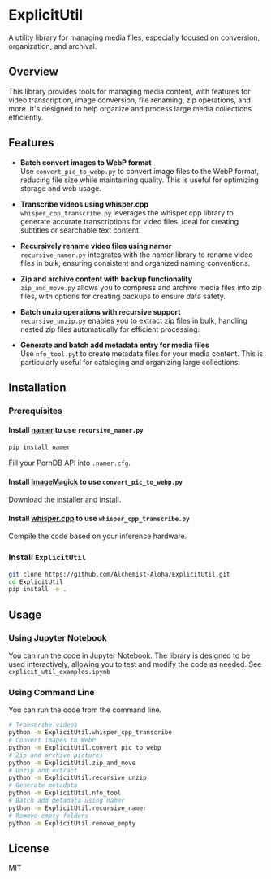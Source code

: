 # ExplicitUtil

A utility library for managing media files, especially focused on conversion, organization, and archival.

## Overview

This library provides tools for managing media content, with features for video transcription, image conversion, file renaming, zip operations, and more. It's designed to help organize and process large media collections efficiently.

## Features

- **Batch convert images to WebP format**  
    Use `convert_pic_to_webp.py` to convert image files to the WebP format, reducing file size while maintaining quality. This is useful for optimizing storage and web usage.

- **Transcribe videos using whisper.cpp**  
    `whisper_cpp_transcribe.py` leverages the whisper.cpp library to generate accurate transcriptions for video files. Ideal for creating subtitles or searchable text content.

- **Recursively rename video files using namer**  
    `recursive_namer.py` integrates with the namer library to rename video files in bulk, ensuring consistent and organized naming conventions.

- **Zip and archive content with backup functionality**  
    `zip_and_move.py` allows you to compress and archive media files into zip files, with options for creating backups to ensure data safety.

- **Batch unzip operations with recursive support**  
    `recursive_unzip.py` enables you to extract zip files in bulk, handling nested zip files automatically for efficient processing.

- **Generate and batch add metadata entry for media files**  
    Use `nfo_tool.py`t to create metadata files for your media content. This is particularly useful for cataloging and organizing large collections.

## Installation

### Prerequisites

#### Install [namer](https://github.com/ThePornDatabase/namer) to use `recursive_namer.py`

```bash
pip install namer
```

Fill your PornDB API into `.namer.cfg`.

#### Install [ImageMagick](https://imagemagick.org/script/download.php) to use `convert_pic_to_webp.py`

Download the installer and install.

#### Install [whisper.cpp](https://github.com/ggerganov/whisper.cpp) to use `whisper_cpp_transcribe.py`

Compile the code based on your inference hardware.

### Install `ExplicitUtil`

```bash
git clone https://github.com/Alchemist-Aloha/ExplicitUtil.git
cd ExplicitUtil
pip install -e .
```

## Usage

### Using Jupyter Notebook

You can run the code in Jupyter Notebook. The library is designed to be used interactively, allowing you to test and modify the code as needed. See `explicit_util_examples.ipynb`

### Using Command Line

You can run the code from the command line.

```bash
# Transcribe videos
python -m ExplicitUtil.whisper_cpp_transcribe
# Convert images to WebP
python -m ExplicitUtil.convert_pic_to_webp
# Zip and archive pictures
python -m ExplicitUtil.zip_and_move
# Unzip and extract
python -m ExplicitUtil.recursive_unzip
# Generate metadata
python -m ExplicitUtil.nfo_tool
# Batch add metadata using namer
python -m ExplicitUtil.recursive_namer
# Remove empty folders
python -m ExplicitUtil.remove_empty
```

## License

MIT
